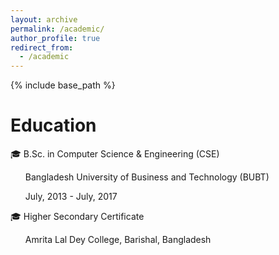 ```yaml
---
layout: archive
permalink: /academic/
author_profile: true
redirect_from:
  - /academic
---
```


{% include base_path %}

Education
======
🎓 B.Sc. in Computer Science & Engineering (CSE) 
  <ul>Bangladesh University of Business and Technology (BUBT) </ul>
  <ul>July, 2013 - July, 2017 </ul>

<ul> </ul>
<ul> </ul>
<ul> </ul>
</b>
</b>
🎓 Higher Secondary Certificate 
   <ul> Amrita Lal Dey College, Barishal, Bangladesh </ul>
 

    



